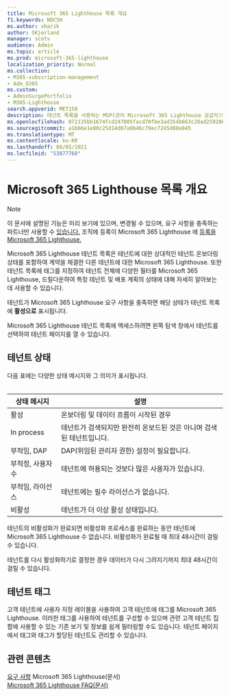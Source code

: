 ```yaml
---
title: Microsoft 365 Lighthouse 목록 개요
f1.keywords: NOCSH
ms.author: sharik
author: SKjerland
manager: scotv
audience: Admin
ms.topic: article
ms.prod: microsoft-365-lighthouse
localization_priority: Normal
ms.collection:
- M365-subscription-management
- Adm_O365
ms.custom:
- AdminSurgePortfolio
- M365-Lighthouse
search.appverid: MET150
description: 테넌트 목록을 사용하는 MSP(관리 Microsoft 365 Lighthouse 공급자)의 경우 테넌트 목록에 대해 자세히 알아보면 됩니다.
ms.openlocfilehash: 072135bb1674fcd247005facd70fbe3ad354b663c28ad25920651e6cfe76d13c
ms.sourcegitcommit: a1b66e1e80c25d14d67a9b46c79ec7245d88e045
ms.translationtype: MT
ms.contentlocale: ko-KR
ms.lasthandoff: 08/05/2021
ms.locfileid: "53877760"
---
```

# <a name="microsoft-365-lighthouse-tenant-list-overview"></a>Microsoft 365 Lighthouse 목록 개요

> [!NOTE]
> 이 문서에 설명된 기능은 미리 보기에 있으며, 변경될 수 있으며, 요구 사항을 충족하는 파트너만 사용할 수 [있습니다.](m365-lighthouse-requirements.md) 조직에 등록이 Microsoft 365 Lighthouse 에 [등록을 Microsoft 365 Lighthouse.](m365-lighthouse-sign-up.md)

Microsoft 365 Lighthouse 테넌트 목록은 테넌트에 대한 상대적인 테넌트 온보더링 상태를 포함하여 계약을 체결한 다른 테넌트에 대한 Microsoft 365 Lighthouse. 또한 테넌트 목록에 태그를 지정하여 테넌트 전체에 다양한 필터를 Microsoft 365 Lighthouse, 드릴다운하여 특정 테넌트 및 배포 계획의 상태에 대해 자세히 알아보는 데 사용할 수 있습니다.

테넌트가 Microsoft 365 Lighthouse [](m365-lighthouse-requirements.md)요구 사항을 충족하면 해당 상태가 테넌트 목록에 **활성으로** 표시됩니다.

Microsoft 365 Lighthouse 테넌트 목록에 액세스하려면 왼쪽  탐색 창에서 테넌트를 선택하여 테넌트 페이지를 열 수 있습니다.

## <a name="tenant-status"></a>테넌트 상태

다음 표에는 다양한 상태 메시지와 그 의미가 표시됩니다.<br><br>

| 상태 메시지 | 설명 |
|--|--|
| 활성 | 온보더링 및 데이터 흐름이 시작된 경우 |
| In process | 테넌트가 검색되지만 완전히 온보드된 것은 아니며 검색된 테넌트입니다. |
| 부적임, DAP | DAP(위임된 관리자 권한) 설정이 필요합니다. |
| 부적정, 사용자 수 | 테넌트에 허용되는 것보다 많은 사용자가 있습니다. |
| 부적임, 라이선스 | 테넌트에는 필수 라이선스가 없습니다. |
| 비활성 | 테넌트가 더 이상 활성 상태입니다. |

테넌트의 비활성화가 완료되면 비활성화 프로세스를 완료하는 동안 테넌트에 Microsoft 365 Lighthouse 수 없습니다. 비활성화가 완료될 때 최대 48시간이 걸릴 수 있습니다.

테넌트를 다시 활성화하기로 결정한 경우 데이터가 다시 그려지기까지 최대 48시간이 걸릴 수 있습니다.

## <a name="tenant-tags"></a>테넌트 태그

고객 테넌트에 사용자 지정 레이블을 사용하여 고객 테넌트에 태그를 Microsoft 365 Lighthouse. 이러한 태그를 사용하여 테넌트를 구성할 수 있으며 관련 고객 테넌트 집합에 사용할 수 있는 기존 보기 및 정보를 쉽게 필터링할 수도 있습니다. 테넌트 페이지에서 태그와 태그가 할당된 테넌트도 관리할 수 있습니다.

## <a name="related-content"></a>관련 콘텐츠

[요구 사항](m365-lighthouse-requirements.md) Microsoft 365 Lighthouse(문서)\
[Microsoft 365 Lighthouse FAQ(문서)](m365-lighthouse-faq.yml)